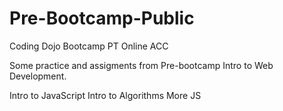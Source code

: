 # Pre-Bootcamp-Public
Coding Dojo Bootcamp PT Online ACC

Some practice and assigments from Pre-bootcamp Intro to Web Development.

Intro to JavaScript
Intro to Algorithms
More JS
